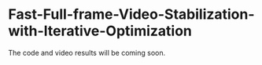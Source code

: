 # Fast-Full-frame-Video-Stabilization-with-Iterative-Optimization
The code and video results will be coming soon.
